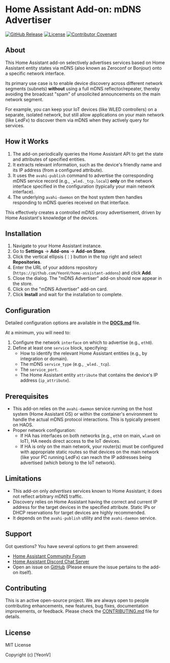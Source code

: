# Home Assistant Add-on: mDNS Advertiser

[![GitHub Release][releases-shield]][releases]
[![License][license-shield]][license]
[![Contributor Covenant][coc-shield]][coc]

<!-- Shield Configuration -->
[releases-shield]: https://img.shields.io/github/release/YeonV/mdns-advertiser.svg?style=for-the-badge
[releases]: https://github.com/YeonV/home-assistant-addons/releases
[license-shield]: https://img.shields.io/github/license/YeonV/mdns-advertiser.svg?style=for-the-badge
[license]: https://github.com/YeonV/home-assistant-addons/blob/main/mdns-advertiser/LICENSE
[coc-shield]: https://img.shields.io/badge/Contributor%20Covenant-v2.1-ff69b4.svg?style=for-the-badge
[coc]: https://github.com/YeonV/home-assistant-addons/blob/main/mdns-advertiser/CODE_OF_CONDUCT.md


## About

This Home Assistant add-on selectively advertises services based on Home Assistant entity states via mDNS (also known as Zeroconf or Bonjour) onto a specific network interface.

Its primary use case is to enable device discovery across different network segments (subnets) **without** using a full mDNS reflector/repeater, thereby avoiding the broadcast "spam" of unsolicited announcements on the main network segment.

For example, you can keep your IoT devices (like WLED controllers) on a separate, isolated network, but still allow applications on your main network (like LedFx) to discover them via mDNS when they actively query for services.

## How it Works

1.  The add-on periodically queries the Home Assistant API to get the state and attributes of specified entities.
2.  It extracts relevant information, such as the device's friendly name and its IP address (from a configured attribute).
3.  It uses the `avahi-publish` command to advertise the corresponding mDNS service record (e.g., `_wled._tcp.local`) **only** on the network interface specified in the configuration (typically your main network interface).
4.  The underlying `avahi-daemon` on the host system then handles responding to mDNS queries received on that interface.

This effectively creates a controlled mDNS proxy advertisement, driven by Home Assistant's knowledge of the devices.

## Installation

1.  Navigate to your Home Assistant instance.
2.  Go to **Settings** -> **Add-ons** -> **Add-on Store**.
3.  Click the vertical ellipsis (⋮) button in the top right and select **Repositories**.
4.  Enter the URL of your addons repository (`https://github.com/YeonV/home-assistant-addons`) and click **Add**.
5.  Close the dialog. The "mDNS Advertiser" add-on should now appear in the store.
6.  Click on the "mDNS Advertiser" add-on card.
7.  Click **Install** and wait for the installation to complete.

## Configuration

Detailed configuration options are available in the **[DOCS.md](DOCS.md)** file.

At a minimum, you will need to:

1.  Configure the network `interface` on which to advertise (e.g., `eth0`).
2.  Define at least one `service` block, specifying:
    *   How to identify the relevant Home Assistant entities (e.g., by integration or domain).
    *   The mDNS `service_type` (e.g., `_wled._tcp`).
    *   The `service_port`.
    *   The Home Assistant entity `attribute` that contains the device's IP address (`ip_attribute`).

## Prerequisites

*   This add-on relies on the `avahi-daemon` service running on the host system (Home Assistant OS) or within the container's environment to handle the actual mDNS protocol interactions. This is typically present on HAOS.
*   Proper network configuration:
    *   If HA has interfaces on both networks (e.g., `eth0` on main, `wlan0` on IoT), HA needs direct access to the IoT devices.
    *   If HA is only on the main network, your router(s) must be configured with appropriate static routes so that devices on the main network (like your PC running LedFx) can reach the IP addresses being advertised (which belong to the IoT network).

## Limitations

*   This add-on only *advertises* services known to Home Assistant; it does not reflect arbitrary mDNS traffic.
*   Discovery relies on Home Assistant having the correct and current IP address for the target devices in the specified attribute. Static IPs or DHCP reservations for target devices are highly recommended.
*   It depends on the `avahi-publish` utility and the `avahi-daemon` service.

## Support

Got questions? You have several options to get them answered:

*   [Home Assistant Community Forum](https://community.home-assistant.io/)
*   [Home Assistant Discord Chat Server](https://discord.gg/home-assistant)
*   Open an issue on [GitHub](https://github.com/YeonV/home-assistant-addons/issues) (Please ensure the issue pertains to the add-on itself).

## Contributing

This is an active open-source project. We are always open to people contributing enhancements, new features, bug fixes, documentation improvements, or feedback. Please check the [CONTRIBUTING.md](CONTRIBUTING.md) file for details.

## License

MIT License

Copyright (c) [YeonV]